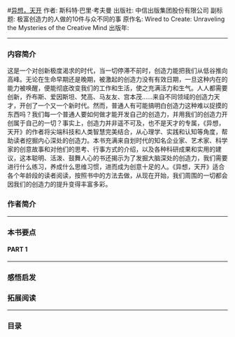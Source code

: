 #[异想，天开](https://book.douban.com/subject/26852111/)
作者:  斯科特·巴里·考夫曼
出版社: 中信出版集团股份有限公司
副标题: 极富创造力的人做的10件与众不同的事
原作名: Wired to Create: Unraveling the Mysteries of the Creative Mind
出版年: 
***
### 内容简介 
这是一个对创新极度渴求的时代，当一切停滞不前时，创造力能把我们从低谷推向高峰。无论在生命早期还是晚期，被激起的创造力没有有效日期，一旦这种内在的能力被唤醒，便能彻底改变我们的工作和生活，使之充满活力和生气。人人都需要创新，乔布斯、爱因斯坦、梵高、马友友、宫本茂……来自不同领域的创造力天才，开创了一个又一个新时代。然而，普通人有可能搞明白创造力这种难以捉摸的东西吗？我们每一个普通人要如何做才能开发自己的创造力，并用我们的创造力开创属于自己的一切？事实上，创造力并非遥不可及，也不是天才的专属，《异想，天开》的作者将尖端科技和人类智慧完美结合，从心理学、实践和认知等角度，帮助读者挖掘内心深处的创造力。本书充满来自划时代的知名企业家、艺术家、科学家的创意故事和对他们的思考、行事方式的介绍，以及各种科研成果和实用的建议，这本聪明、活泼、鼓舞人心的书还揭示为了发掘大脑深处的创造力，我们需要进行什么练习，养成什么思维习惯，进而成为创意十足的人。《异想，天开》适合各个年龄段的读者阅读，按照书中的方法去做，从现在开始，我们周围的一切都会因我们的创造力的提升变得丰富多彩。
### 作者简介 
***
### 本书要点
#### PART 1 
***
### 感悟启发
### 拓展阅读
***
### 目录
